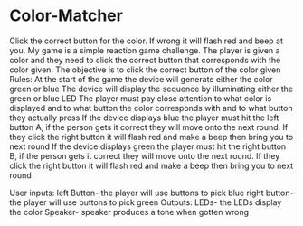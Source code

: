 # Color-Matcher
Click the correct button for the color. If wrong it will flash red and beep at you.
My game is a simple reaction game challenge. The player is given a color and they need to click the correct button that corresponds with the color given. The objective is to click the correct button of the color given
Rules:
At the start of the game the device will generate either the color green or blue
The device will display the sequence by illuminating either the green or blue LED
The player must pay close attention to what color is displayed and to what button the color corresponds with and to what button they actually press
If the device displays blue the player must hit the left button A, if the person gets it correct they will move onto the next round. If they click the right button it will flash red and make a beep then bring you to next round
If the device displays green the player must hit the right button B, if the person gets it correct they will move onto the next round. If they click the right button it will flash red and make a beep then bring you to next round

User inputs:
left Button-  the player will use buttons to pick blue
right button- the player will use buttons to pick green
Outputs:
LEDs- the LEDs display the color
Speaker- speaker produces a tone when gotten wrong
